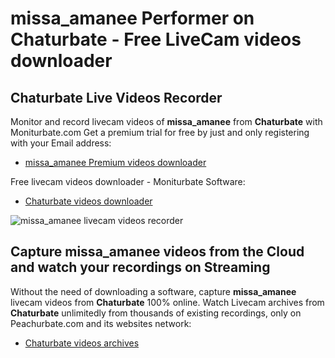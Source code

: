 # missa_amanee Performer on Chaturbate - Free LiveCam videos downloader

## Chaturbate Live Videos Recorder

Monitor and record livecam videos of **missa_amanee** from **Chaturbate** with Moniturbate.com
Get a premium trial for free by just and only registering with your Email address:
* [missa_amanee Premium videos downloader](https://moniturbate.com/request-demo-licence-key.html)

Free livecam videos downloader - Moniturbate Software:
* [Chaturbate videos downloader](https://moniturbate.com/moniturbate-download-software.html)

![missa_amanee livecam videos recorder](https://peachurnet.com/templates/moniturbate-software.png)


## Capture missa_amanee videos from the Cloud and watch your recordings on Streaming

Without the need of downloading a software, capture **missa_amanee** livecam videos from **Chaturbate** 100% online.
Watch Livecam archives from **Chaturbate** unlimitedly from thousands of existing recordings, only on Peachurbate.com and its websites network:
* [Chaturbate videos archives](https://peachurnet.com/)